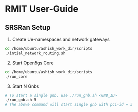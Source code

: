 # RMIT User-Guide

## SRSRan Setup
1. Create Ue-namespaces and network gateways
```bash
cd /home/ubuntu/ashish_work_dir/scripts
./intial_network_routing.sh
```

2. Start Open5gs Core
```bash
cd /home/ubuntu/ashish_work_dir/scripts
./run_core
```

3. Start N Gnbs
```bash
# To start a single gnb, use ./run_gnb.sh <GNB_ID>
./run_gnb.sh 5
# The above command will start single gnb with pci-id = 5
```
